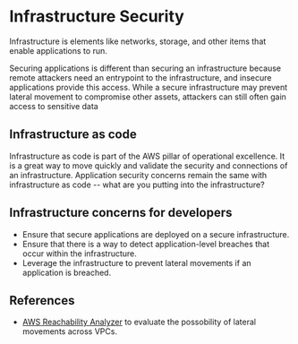 # Infrastructure Security

Infrastructure is elements like networks, storage, and other items that enable applications to run.

Securing applications is different than securing an infrastructure because remote attackers need an entrypoint to the infrastructure, and insecure applications provide this access. While a secure infrastructure may prevent lateral movement to compromise other assets, attackers can still often gain access to sensitive data 

## Infrastructure as code

Infrastructure as code is part of the AWS pillar of operational excellence. It is a great way to move quickly and validate the security and connections of an infrastructure. Application security concerns remain the same with infrastructure as code -- what are you putting into the infrastructure?

## Infrastructure concerns for developers

- Ensure that secure applications are deployed on a secure infrastructure.
- Ensure that there is a way to detect application-level breaches that occur within the infrastructure.
- Leverage the infrastructure to prevent lateral movements if an application is breached.

## References

- [AWS Reachability Analyzer](https://docs.aws.amazon.com/vpc/latest/reachability/getting-started.html) to evaluate the possobility of lateral movements across VPCs.